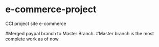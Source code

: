 # e-commerce-project
CCI project site e-commerce


#Merged paypal branch to Master Branch.
#Master branch is the most complete work as of now
